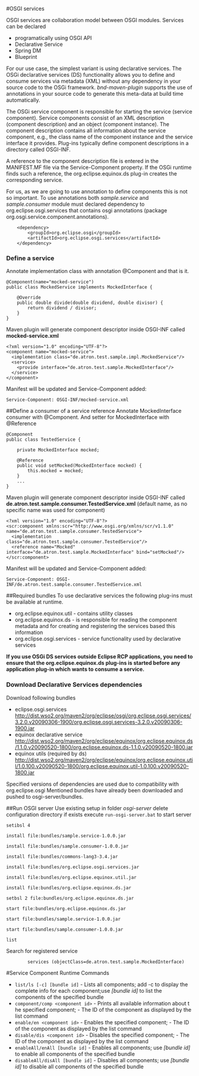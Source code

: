 #OSGI services

OSGI services are collaboration model between OSGI modules. Services can be declared
 - programatically using OSGI API
 - Declarative Service
 - Spring DM
 - Blueprint

For our use case, the simplest variant is using declarative services.
The OSGi declarative services (DS) functionality allows you to define and consume services via metadata (XML) without any dependency in your source code to the OSGi framework.
*bnd-maven-plugin* supports the use of annotations in your source code to generate this meta-data at build time automatically.

The OSGi service component is responsible for starting the service (service component). Service components consist of an XML description (component description) and an object (component instance). The component description contains all information about the service component, e.g., the class name of the component instance and the service interface it provides. Plug-ins typically define component descriptions in a directory called OSGI-INF.

A reference to the component description file is entered in the MANIFEST.MF file via the Service-Component property. If the OSGi runtime finds such a reference, the org.eclipse.equinox.ds plug-in creates the corresponding service.

For us, as we are going to use annotation to define components this is not so important.
To use annotations both *sample.service* and *sample.consumer* module must declared dependency to org.eclipse.osgi.services that contains osgi annotations (package org.osgi.service.component.annotations).

		<dependency>
			<groupId>org.eclipse.osgi</groupId>
			<artifactId>org.eclipse.osgi.services</artifactId>
		</dependency>
		
### Define a service
Annotate implementation class with annotation @Component  and that is it. 

	@Component(name="mocked-service")
	public class MockedService implements MockedInterface {
	
	    @Override
	    public double divide(double dividend, double divisor) {
	        return dividend / divisor;
	    }
	}

Maven plugin will generate component descriptor inside OSGI-INF called **mocked-service.xml**

	<?xml version="1.0" encoding="UTF-8"?>
	<component name="mocked-service">
	  <implementation class="de.atron.test.sample.impl.MockedService"/>
	  <service>
	    <provide interface="de.atron.test.sample.MockedInterface"/>
	  </service>
	</component>

Manifest will be updated and Service-Component added:

	Service-Component: OSGI-INF/mocked-service.xml

##Define a consumer of a service reference
Annotate MockedInterface consumer with @Component. And setter for MockedInterface with
@Reference

	@Component
	public class TestedService {
		
	    private MockedInterface mocked;
	    
	    @Reference
	    public void setMocked(MockedInterface mocked) {
			this.mocked = mocked;
		}
		...
	}
 
Maven plugin will generate component descriptor inside OSGI-INF called **de.atron.test.sample.consumer.TestedService.xml** (default name, as no specific name was used for component)
	
	<?xml version="1.0" encoding="UTF-8"?>
	<scr:component xmlns:scr="http://www.osgi.org/xmlns/scr/v1.1.0" name="de.atron.test.sample.consumer.TestedService">
	  <implementation class="de.atron.test.sample.consumer.TestedService"/>
	  <reference name="Mocked" interface="de.atron.test.sample.MockedInterface" bind="setMocked"/>
	</scr:component>
	

Manifest will be updated and Service-Component added:

	Service-Component: OSGI-INF/de.atron.test.sample.consumer.TestedService.xml



##Required bundles
To use declarative services the following plug-ins must be available at runtime.
- org.eclipse.equinox.util - contains utility classes
 - org.eclipse.equinox.ds - is responsible for reading the component metadata and for creating and registering the services based this information
 - org.eclipse.osgi.services - service functionality used by declarative services
 
**If you use OSGi DS services outside Eclipse RCP applications, you need to ensure that the org.eclipse.equinox.ds plug-ins is started before any application plug-in which wants to consume a service.**

### Download Declarative Services dependencies
Download following bundles
 - eclipse.osgi.services 
<http://dist.wso2.org/maven2/org/eclipse/osgi/org.eclipse.osgi.services/3.2.0.v20090306-1900/org.eclipse.osgi.services-3.2.0.v20090306-1900.jar>
 - equinox declarative service
<http://dist.wso2.org/maven2/org/eclipse/equinox/org.eclipse.equinox.ds/1.1.0.v20090520-1800/org.eclipse.equinox.ds-1.1.0.v20090520-1800.jar>
- equinox utils (required by ds)
<http://dist.wso2.org/maven2/org/eclipse/equinox/org.eclipse.equinox.util/1.0.100.v20090520-1800/org.eclipse.equinox.util-1.0.100.v20090520-1800.jar>

Specified versions of dependencies are used due to compatibility with org.eclipse.osgi
Mentioned bundles have already been downloaded and pushed to osgi-server/bundles.

##Run OSGI server
Use existing setup in folder *osgi-server*
delete configuration directory if exists
execute `run-osgi-server.bat` to start server

	setibsl 4
	
	install file:bundles/sample.service-1.0.0.jar
	
	install file:bundles/sample.consumer-1.0.0.jar
	
	install file:bundles/commons-lang3-3.4.jar
	
	install file:bundles/org.eclipse.osgi.services.jar
	
	install file:bundles/org.eclipse.equinox.util.jar
	
	install file:bundles/org.eclipse.equinox.ds.jar
	
	setbsl 2 file:bundles/org.eclipse.equinox.ds.jar
	
	start file:bundles/org.eclipse.equinox.ds.jar
	
	start file:bundles/sample.service-1.0.0.jar
	
	start file:bundles/sample.consumer-1.0.0.jar
	
	list


 Search for registered service

			services (objectClass=de.atron.test.sample.MockedInterface)	
			
#Service Component Runtime Commands

 - `list/ls [-c] [bundle id]` - Lists all components; add -c to display the complete info for each component;use *[bundle id]* to list the components of the specified bundle
 - `component/comp <component id>` - Prints all available information about t
he specified component;*<component id>* - The ID of the component as displayed by
 the list command
 - `enable/en <component id>` - Enables the specified component;*<component id>* - The ID of the component as displayed by
 the list command
 - `disable/dis <component id>` - Disables the specified component; *<component id>* - The ID of the component as displayed by
 the list command
 - `enableAll/enAll [bundle id]` - Enables all components; use *[bundle id]* to
 enable all components of the specified bundle  
- `disableAll/disAll [bundle id]` - Disables all components; use *[bundle id]* to disable all components of the specified bundle

